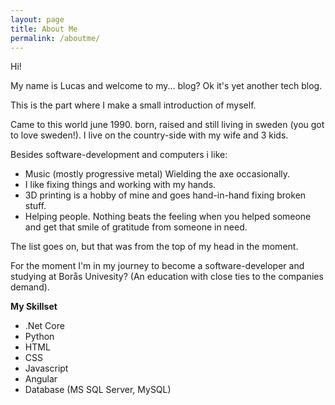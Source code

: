 ```yaml
---
layout: page
title: About Me
permalink: /aboutme/
---
```


Hi! 

My name is Lucas and welcome to my... blog? Ok it's yet another tech blog.

This is the part where I make a small introduction of myself.

Came to this world june 1990. born, raised and still living in sweden (you got to love sweden!). I live on the country-side with my wife and 3 kids.

Besides software-development and computers i like:

* Music (mostly progressive metal) Wielding the axe occasionally.
* I like fixing things and working with my hands.
* 3D printing is a hobby of mine and goes hand-in-hand fixing broken stuff.
* Helping people. Nothing beats the feeling when you helped someone and get that smile of gratitude from someone in need.

The list goes on, but that was from the top of my head in the moment.

For the moment I'm in my journey to become a software-developer and studying at Borås Univesity? (An education with close ties to the companies demand).

**My Skillset**
* .Net Core
* Python
* HTML
* CSS
* Javascript
* Angular
* Database (MS SQL Server, MySQL)

